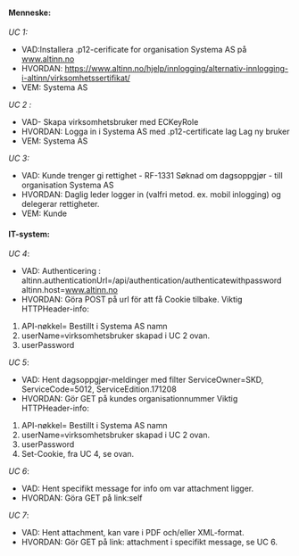 #### Menneske:

*UC 1:*
- VAD:Installera .p12-cerificate for organisation Systema AS på www.altinn.no
- HVORDAN: https://www.altinn.no/hjelp/innlogging/alternativ-innlogging-i-altinn/virksomhetssertifikat/
- VEM: Systema AS

*UC 2 :*
- VAD- Skapa virksomhetsbruker med ECKeyRole
- HVORDAN: Logga in i Systema AS med .p12-certificate lag Lag ny bruker
- VEM: Systema AS

*UC 3:*
- VAD: Kunde trenger gi rettighet - RF-1331 Søknad om dagsoppgjør - till organisation Systema AS
- HVORDAN: Daglig leder logger in (valfri metod. ex. mobil inlogging) og delegerar rettigheter.
- VEM: Kunde

#### IT-system:
*UC 4*:
- VAD: Authenticering :
altinn.authenticationUrl=/api/authentication/authenticatewithpassword
altinn.host=www.altinn.no
- HVORDAN: Göra POST på url för att få Cookie tilbake. 
Viktig HTTPHeader-info:
1. API-nøkkel= Bestillt i Systema AS namn
2. userName=virksomhetsbruker skapad i UC 2 ovan.
3. userPassword

*UC 5*:
- VAD: Hent dagsoppgjør-meldinger med filter  ServiceOwner=SKD, ServiceCode=5012, ServiceEdition.171208
- HVORDAN: Gör GET på kundes organisationnummer 
Viktig HTTPHeader-info:
1. API-nøkkel= Bestillt i Systema AS namn
2. userName=virksomhetsbruker skapad i UC 2 ovan.
3. userPassword
4. Set-Cookie, fra UC 4, se ovan.

*UC 6*:
- VAD: Hent specifikt message for info om var attachment ligger.
- HVORDAN: Göra GET på link:self

*UC 7*:
- VAD: Hent attachment, kan vare i PDF och/eller XML-format.
- HVORDAN: Gör GET på link: attachment i specifikt message, se UC 6.

